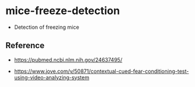 # mice-freeze-detection

- Detection of freezing mice

## Reference

- https://pubmed.ncbi.nlm.nih.gov/24637495/

- https://www.jove.com/v/50871/contextual-cued-fear-conditioning-test-using-video-analyzing-system
